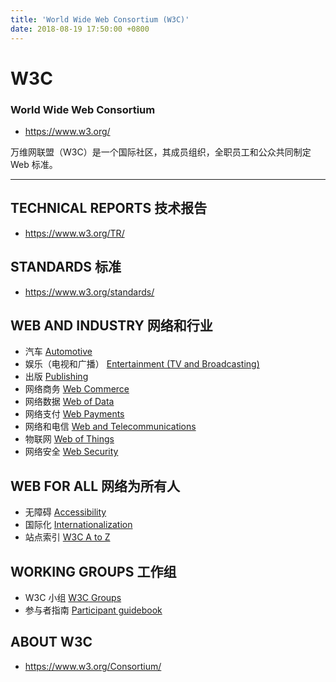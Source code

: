 ```yaml
---
title: 'World Wide Web Consortium (W3C)'
date: 2018-08-19 17:50:00 +0800
---
```


# W3C

### World Wide Web Consortium

- <https://www.w3.org/>

万维网联盟（W3C）是一个国际社区，其成员组织，全职员工和公众共同制定 Web 标准。

---

## TECHNICAL REPORTS 技术报告

- <https://www.w3.org/TR/>

## STANDARDS 标准

- <https://www.w3.org/standards/>

## WEB AND INDUSTRY 网络和行业

- 汽车 [Automotive](https://www.w3.org/auto/)
- 娱乐（电视和广播） [Entertainment (TV and Broadcasting)](https://www.w3.org/tv/)
- 出版 [Publishing](https://www.w3.org/publishing/)
- 网络商务 [Web Commerce](https://www.w3.org/WebCommerce/)
- 网络数据 [Web of Data](https://www.w3.org/2013/data/)
- 网络支付 [Web Payments](https://www.w3.org/Payments/)
- 网络和电信 [Web and Telecommunications](https://www.w3.org/Telco/)
- 物联网 [Web of Things](https://www.w3.org/WoT/)
- 网络安全 [Web Security](https://www.w3.org/Security)

## WEB FOR ALL 网络为所有人

- 无障碍 [Accessibility](https://www.w3.org/WAI/)
- 国际化 [Internationalization](https://www.w3.org/International/)
- 站点索引 [W3C A to Z](https://www.w3.org/Consortium/siteindex)

## WORKING GROUPS 工作组

- W3C 小组 [W3C Groups](https://www.w3.org/Consortium/activities)
- 参与者指南 [Participant guidebook](https://www.w3.org/Guide/)

## ABOUT W3C

- <https://www.w3.org/Consortium/>
